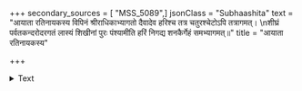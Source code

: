 +++
secondary_sources = [ "MSS_5089",]
jsonClass = "Subhaashita"
text = "आयाता रतिनायकस्य विपिनं श्रीराधिकाभ्यागतो दैवादेव हरिश्च तत्र चतुरश्चेटोऽपि तत्रागमत्।  \nशीघ्रं पर्वतकन्दरोदरगतं लास्यं शिखीनां पुरः पंश्यामीति हरिं निगद्य शनकैर्गेहं समभ्यागमत्॥"
title = "आयाता रतिनायकस्य"

+++

<details><summary>Text</summary>

आयाता रतिनायकस्य विपिनं श्रीराधिकाभ्यागतो दैवादेव हरिश्च तत्र चतुरश्चेटोऽपि तत्रागमत्।  
शीघ्रं पर्वतकन्दरोदरगतं लास्यं शिखीनां पुरः पंश्यामीति हरिं निगद्य शनकैर्गेहं समभ्यागमत्॥
</details>

